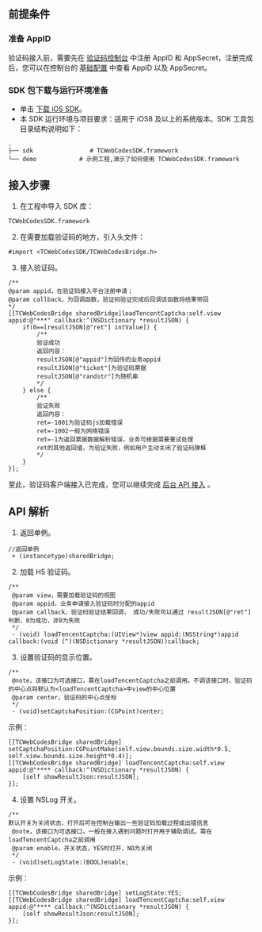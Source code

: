 ## 前提条件
### 准备 AppID
验证码接入前，需要先在 [验证码控制台](https://console.cloud.tencent.com/captcha) 中注册 AppID 和 AppSecret，注册完成后，您可以在控制台的 [基础配置](https://console.cloud.tencent.com/captcha/detail?appid=2043913615) 中查看 AppID 以及 AppSecret。
### SDK 包下载与运行环境准备
- 单击 [下载 iOS SDK](https://captcha.gtimg.com/static/portal/sdk/iOS_SDK_20181101.zip)。
- 本 SDK 运行环境与项目要求：适用于 iOS8 及以上的系统版本。SDK 工具包目录结构说明如下：
```
.
├── sdk                # TCWebCodesSDK.framework
└── demo            # 示例工程,演示了如何使用 TCWebCodesSDK.framework
```


## 接入步骤
1. 在工程中导入 SDK 库：
```
TCWebCodesSDK.framework
```
2. 在需要加载验证码的地方，引入头文件：
```
#import <TCWebCodesSDK/TCWebCodesBridge.h>
```
3. 接入验证码。
```
/**
@param appid，在验证码接入平台注册申请；
@param callback，为回调函数，验证码验证完成后回调该函数将结果带回
*/
[[TCWebCodesBridge sharedBridge]loadTencentCaptcha:self.view appid:@"***" callback:^(NSDictionary *resultJSON) {
    if(0==[resultJSON[@"ret"] intValue]) {
        /**
        验证成功
        返回内容：
        resultJSON[@"appid"]为回传的业务appid
        resultJSON[@"ticket"]为验证码票据
        resultJSON[@"randstr"]为随机串
        */
    } else {
        /**
        验证失败
        返回内容：
        ret=-1001为验证码js加载错误
        ret=-1002一般为网络错误
        ret=-1为返回票据数据解析错误，业务可根据需要重试处理
        ret的其他返回值，为验证失败，例如用户主动关闭了验证码弹框
        */
    }
}];
```

至此，验证码客户端接入已完成，您可以继续完成 [后台 API 接入]() 。
## API 解析
1. 返回单例。
```
//返回单例
 + (instancetype)sharedBridge;
```
2. 加载 H5 验证码。
```
/**
 @param view，需要加载验证码的视图
 @param appid，业务申请接入验证码时分配的appid
 @param callback，验证码验证结果回调， 成功/失败可以通过 resultJSON[@"ret"] 判断，0为成功，非0为失败
 */
 - (void) loadTencentCaptcha:(UIView*)view appid:(NSString*)appid  callback:(void (^)(NSDictionary *resultJSON))callback;
```
3. 设置验证码的显示位置。
```
/**
 @note，该接口为可选接口，需在loadTencentCaptcha之前调用。不调该接口时，验证码的中心点将默认为<loadTencentCaptcha>中view的中心位置
 @param center，验证码的中心点坐标
 */
 - (void)setCaptchaPosition:(CGPoint)center;
```
示例：
```
[[TCWebCodesBridge sharedBridge] setCaptchaPosition:CGPointMake(self.view.bounds.size.width*0.5, self.view.bounds.size.height*0.4)];
[[TCWebCodesBridge sharedBridge] loadTencentCaptcha:self.view appid:@"**** callback:^(NSDictionary *resultJSON) {
    [self showResultJson:resultJSON];
}];
```
4. 设置 NSLog 开关。
```
/**
默认开关为关闭状态，打开后可在控制台输出一些验证码加载过程或出错信息
 @note，该接口为可选接口，一般在接入遇到问题时打开用于辅助调试。需在loadTencentCaptcha之前调用
 @param enable，开关状态，YES时打开，NO为关闭
 */
 - (void)setLogState:(BOOL)enable;
```
示例：
```
[[TCWebCodesBridge sharedBridge] setLogState:YES;
[[TCWebCodesBridge sharedBridge] loadTencentCaptcha:self.view appid:@"**** callback:^(NSDictionary *resultJSON) {
    [self showResultJson:resultJSON];
}];
```
